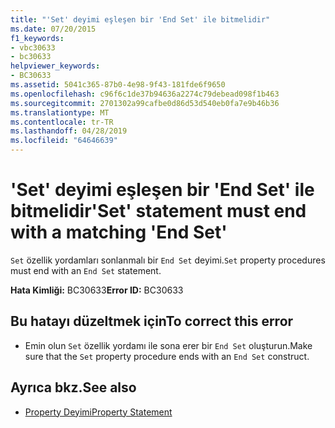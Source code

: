 ```yaml
---
title: "'Set' deyimi eşleşen bir 'End Set' ile bitmelidir"
ms.date: 07/20/2015
f1_keywords:
- vbc30633
- bc30633
helpviewer_keywords:
- BC30633
ms.assetid: 5041c365-87b0-4e98-9f43-181fde6f9650
ms.openlocfilehash: c96f6c1de37b94636a2274c79debead098f1b463
ms.sourcegitcommit: 2701302a99cafbe0d86d53d540eb0fa7e9b46b36
ms.translationtype: MT
ms.contentlocale: tr-TR
ms.lasthandoff: 04/28/2019
ms.locfileid: "64646639"
---
```

# <a name="set-statement-must-end-with-a-matching-end-set"></a><span data-ttu-id="3c35b-102">'Set' deyimi eşleşen bir 'End Set' ile bitmelidir</span><span class="sxs-lookup"><span data-stu-id="3c35b-102">'Set' statement must end with a matching 'End Set'</span></span>
<span data-ttu-id="3c35b-103">`Set` özellik yordamları sonlanmalı bir `End Set` deyimi.</span><span class="sxs-lookup"><span data-stu-id="3c35b-103">`Set` property procedures must end with an `End Set` statement.</span></span>  
  
 <span data-ttu-id="3c35b-104">**Hata Kimliği:** BC30633</span><span class="sxs-lookup"><span data-stu-id="3c35b-104">**Error ID:** BC30633</span></span>  
  
## <a name="to-correct-this-error"></a><span data-ttu-id="3c35b-105">Bu hatayı düzeltmek için</span><span class="sxs-lookup"><span data-stu-id="3c35b-105">To correct this error</span></span>  
  
- <span data-ttu-id="3c35b-106">Emin olun `Set` özellik yordamı ile sona erer bir `End Set` oluşturun.</span><span class="sxs-lookup"><span data-stu-id="3c35b-106">Make sure that the `Set` property procedure ends with an `End Set` construct.</span></span>  
  
## <a name="see-also"></a><span data-ttu-id="3c35b-107">Ayrıca bkz.</span><span class="sxs-lookup"><span data-stu-id="3c35b-107">See also</span></span>

- [<span data-ttu-id="3c35b-108">Property Deyimi</span><span class="sxs-lookup"><span data-stu-id="3c35b-108">Property Statement</span></span>](../../visual-basic/language-reference/statements/property-statement.md)
